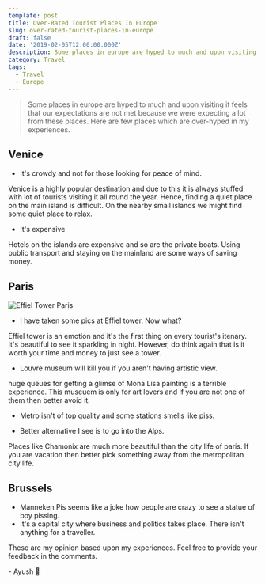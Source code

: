 ```yaml
---
template: post
title: Over-Rated Tourist Places In Europe
slug: over-rated-tourist-places-in-europe
draft: false
date: '2019-02-05T12:00:00.000Z'
description: Some places in europe are hyped to much and upon visiting it feels that our expectations are not met because we were expecting a lot from these places. Here are few places which are over-hyped in my experiences.
category: Travel
tags:
  - Travel
  - Europe
---
```


> Some places in europe are hyped to much and upon visiting it feels that our expectations are not met because we were expecting a lot from these places. Here are few places which are over-hyped in my experiences.

## Venice

- It's crowdy and not for those looking for peace of mind.

Venice is a highly popular destination and due to this it is always stuffed with lot of tourists visiting it all round the year.
Hence, finding a quiet place on the main island is difficult. On the nearby small islands we might find some quiet place to relax.

- It's expensive

Hotels on the islands are expensive and so are the private boats.
Using public transport and staying on the mainland are some ways of saving money.

## Paris

![Effiel Tower Paris](/media/paris-1.jpg 'Effiel Tower Paris')

- I have taken some pics at Effiel tower. Now what?

Effiel tower is an emotion and it's the first thing on every tourist's itenary. It's beautiful to see it sparkling in night. However, do think again that is it worth your time and money to just see a tower.

- Louvre museum will kill you if you aren't having artistic view.

huge queues for getting a glimse of Mona Lisa painting is a terrible experience.
This museuem is only for art lovers and if you are not one of them then better avoid it.

- Metro isn't of top quality and some stations smells like piss.

- Better alternative I see is to go into the Alps.

Places like Chamonix are much more beautiful than the city life of paris. If you are vacation then better pick something away from the metropolitan city life.

## Brussels

- Manneken Pis seems like a joke how people are crazy to see a statue of boy pissing.
- It's a capital city where business and politics takes place. There isn't anything for a traveller.

These are my opinion based upon my experiences. Feel free to provide your feedback in the comments.

\- Ayush 🙂
